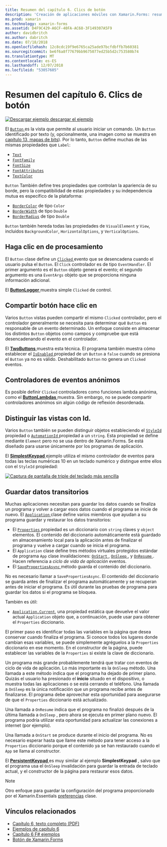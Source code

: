 ```yaml
---
title: Resumen del capítulo 6. Clics de botón
description: 'Creación de aplicaciones móviles con Xamarin.Forms: resumen del capítulo 6. Clics de botón'
ms.prod: xamarin
ms.technology: xamarin-forms
ms.assetid: D4F9C429-A6CF-40FA-AC68-3F149307A5F9
author: davidbritch
ms.author: dabritch
ms.date: 07/18/2018
ms.openlocfilehash: 12c8cdc19f9e6765ca25ade97bcfdbffb7b60381
ms.sourcegitcommit: be6f6a8f77679bb9675077ed25b5d2c753580b74
ms.translationtype: MT
ms.contentlocale: es-ES
ms.lasthandoff: 12/07/2018
ms.locfileid: "53057605"
---
```

# <a name="summary-of-chapter-6-button-clicks"></a>Resumen del capítulo 6. Clics de botón

[![Descargar ejemplo](~/media/shared/download.png) descargar el ejemplo](https://github.com/xamarin/xamarin-forms-book-samples/tree/master/Chapter06)

El [ `Button` ](xref:Xamarin.Forms.Button) es la vista que permite al usuario iniciar un comando. Un `Button` identificado por texto (y, opcionalmente, una imagen como se muestra en [capítulo 13, mapas de bits](chapter13.md)). Por lo tanto, `Button` define muchas de las mismas propiedades que `Label`:

- [`Text`](xref:Xamarin.Forms.Button.Text)
- [`FontFamily`](xref:Xamarin.Forms.Button.FontFamily)
- [`FontSize`](xref:Xamarin.Forms.Button.FontSize)
- [`FontAttributes`](xref:Xamarin.Forms.Button.FontAttributes)
- [`TextColor`](xref:Xamarin.Forms.Button.TextColor)

`Button` También define tres propiedades que controlan la apariencia de su borde, pero la compatibilidad de estas propiedades y su independencia mutua es específico de la plataforma:

- [`BorderColor`](xref:Xamarin.Forms.Button.BorderColor) de tipo `Color`
- [`BorderWidth`](xref:Xamarin.Forms.Button.BorderWidth) de tipo `Double`
- [`BorderRadius`](xref:Xamarin.Forms.Button.BorderRadius) de tipo `Double`

`Button` también hereda todas las propiedades de `VisualElement` y `View`, incluidos `BackgroundColor`, `HorizontalOptions`, y `VerticalOptions`.

## <a name="processing-the-click"></a>Haga clic en de procesamiento

El `Button` clase define un [ `Clicked` ](xref:Xamarin.Forms.Button.Clicked) evento que se desencadena cuando el usuario pulsa el `Button`. El `Click` controlador es de tipo `EventHandler`. El primer argumento es el `Button` objeto genera el evento; el segundo argumento es una `EventArgs` objeto que se proporciona ninguna información adicional.

El [ **ButtonLogger** ](https://github.com/xamarin/xamarin-forms-book-samples/tree/master/Chapter06/ButtonLogger) muestra simple `Clicked` de control.

## <a name="sharing-button-clicks"></a>Compartir botón hace clic en

Varios `Button` vistas pueden compartir el mismo `Clicked` controlador, pero el controlador generalmente se necesita para determinar qué `Button` es responsable de un evento determinado. Un enfoque consiste en almacenar los distintos `Button` objetos como campos y compruebe que está desencadenando el evento en el controlador.

El [ **TwoButtons** ](https://github.com/xamarin/xamarin-forms-book-samples/tree/master/Chapter06/TwoButtons) muestra esta técnica. El programa también muestra cómo establecer el [ `IsEnabled` ](xref:Xamarin.Forms.VisualElement.IsEnabled) propiedad de un `Button` a `false` cuando se presiona el `Button` ya no es válido. Deshabilitado `Button` no genera un `Clicked` eventos.

## <a name="anonymous-event-handlers"></a>Controladores de eventos anónimos

Es posible definir `Clicked` controladores como funciones lambda anónima, como el [ **ButtonLambdas** ](https://github.com/xamarin/xamarin-forms-book-samples/tree/master/Chapter06/ButtonLambdas) muestra. Sin embargo, no se puede compartir controladores anónimos sin algún código de reflexión desordenada.

## <a name="distinguishing-views-with-ids"></a>Distinguir las vistas con Id.

Varios `Button` también se pueden distinguir objetos estableciendo el [ `StyleId` ](xref:Xamarin.Forms.Element.StyleId) propiedad o [ `AutomationId` ](xref:Xamarin.Forms.Element.AutomationId) propiedad a un `string`. Esta propiedad se define mediante `Element` pero no se usa dentro de Xamarin.Forms. Se está diseñado para usarse únicamente por los programas de aplicación.

El [ **SimplestKeypad** ](https://github.com/xamarin/xamarin-forms-book-samples/tree/master/Chapter06/SimplestKeypad) ejemplo utiliza el mismo controlador de eventos para todas las teclas numéricas 10 en un teclado numérico y distingue entre ellos con el `StyleId` propiedad:

[![Captura de pantalla de triple del teclado más sencilla](images/ch06fg04-small.png "calculadora")](images/ch06fg04-large.png#lightbox "Calculadora")

## <a name="saving-transient-data"></a>Guardar datos transitorios

Muchas aplicaciones necesitan para guardar los datos cuando se finaliza un programa y volver a cargar esos datos cuando el programa se inicie de nuevo. El [ `Application` ](xref:Xamarin.Forms.Application) clase define varios miembros que ayudan a su programa guardar y restaurar los datos transitorios:

- El [ `Properties` ](xref:Xamarin.Forms.Application.Properties) propiedad es un diccionario con `string` claves y `object` elementos. El contenido del diccionario automáticamente está guardado en almacenamiento local para la aplicación antes de finalizar el programa y vuelve a cargar cuando se inicia el programa.
- El `Application` clase define tres métodos virtuales protegidos estándar de programa `App` clase invalidaciones: [ `OnStart` ](xref:Xamarin.Forms.Application.OnStart), [ `OnSleep` ](xref:Xamarin.Forms.Application.OnSleep), y [ `OnResume` ](xref:Xamarin.Forms.Application.OnResume). Hacen referencia a *ciclo de vida de aplicación* eventos.
- El [ `SavePropertiesAsync` ](xref:Xamarin.Forms.Application.SavePropertiesAsync) método guarda el contenido del diccionario.

No es necesario llamar a `SavePropertiesAsync`. El contenido del diccionario se guarda antes de finalizar el programa automáticamente y se recuperan antes de iniciar el programa. Es útil durante las pruebas de programa para guardar los datos si el programa se bloquea.

También es útil:

- [`Application.Current`](xref:Xamarin.Forms.Application.Current), una propiedad estática que devuelve el valor actual `Application` objeto que, a continuación, puede usar para obtener el `Properties` diccionario.

El primer paso es identificar todas las variables en la página que desea conservar cuando finaliza el programa. Si conoce todos los lugares donde cambian esas variables, se puede simplemente agréguelos a la `Properties` diccionario en ese momento. En el constructor de la página, puede establecer las variables de la `Properties` si existe la clave de diccionario.

Un programa más grande probablemente tendrá que tratar con eventos de ciclo de vida de aplicación. Lo más importante es la `OnSleep` método. Una llamada a este método indica que el programa ha dejado de primer plano. Quizás el usuario ha presionado el **inicio** situado en el dispositivo, o muestra todas las aplicaciones o se está cerrando el teléfono. Una llamada a `OnSleep` es la única notificación que un programa recibe antes de finalizarse. El programa debe aprovechar esta oportunidad para asegurarse de que el `Properties` diccionario está actualizado.

Una llamada a `OnResume` indica que el programa no finalizó después de la última llamada a `OnSleep` , pero ahora se ejecuta en primer plano nuevo. El programa podría utilizar esta oportunidad para actualizar las conexiones a internet (por ejemplo).

Una llamada a `OnStart` se produce durante el inicio del programa. No es necesario esperar hasta que llame este método para tener acceso a la `Properties` diccionario porque el contenido ya se han restaurado cuando el `App` se llama al constructor.

El [ **PersistentKeypad** ](https://github.com/xamarin/xamarin-forms-book-samples/tree/master/Chapter06/PersistentKeypad) es muy similar al ejemplo **SimplestKeypad** , salvo que el programa usa el `OnSleep` invalidación para guardar la entrada de teclado actual, y el constructor de la página para restaurar esos datos.

> [!NOTE]
> Otro enfoque para guardar la configuración del programa proporcionado por el Xamarin.Essentials [preferencias](~/essentials/preferences.md) clase.

## <a name="related-links"></a>Vínculos relacionados

- [Capítulo 6, texto completo (PDF)](https://download.xamarin.com/developer/xamarin-forms-book/XamarinFormsBook-Ch06-Apr2016.pdf)
- [Ejemplos de capítulo 6](https://github.com/xamarin/xamarin-forms-book-samples/tree/master/Chapter06)
- [Capítulo 6 F# ejemplos](https://github.com/xamarin/xamarin-forms-book-samples/tree/master/Chapter06/FS)
- [Botón de Xamarin.Forms](~/xamarin-forms/user-interface/button.md)
